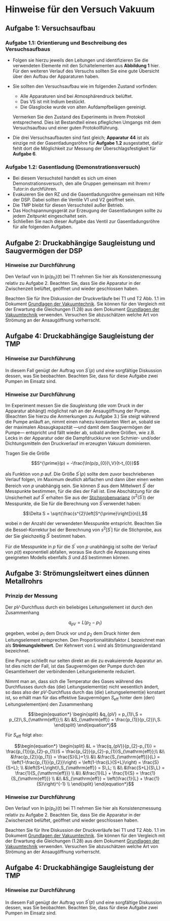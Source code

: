 # Hinweise für den Versuch Vakuum

## Aufgabe 1: Versuchsaufbau

### Aufgabe 1.1: Orientierung und Beschreibung des Versuchsaufbaus

- Folgen sie hierzu jeweils den Leitungen und identifizieren Sie die verwendeten Elemente mit den Schaltelementen aus **Abbildung 1** hier. Für den weiteren Verlauf des Versuchs sollten Sie eine gute Übersicht über den Aufbau der Apparaturen haben.

- Sie sollten den Versuchsaufbau wie im folgenden Zustand vorfinden:  

  - Alle Apparaturen sind bei Atmosphärendruck belüftet. 
  - Das VS ist mit Indium bestückt.
  - Die Glasglocke wurde von alten Aufdampfbelägen gereinigt. 

  Vermerken Sie den Zustand des Experiments in Ihrem Protokoll entsprechend. Dies ist Bestandteil eines pfleglichen Umgangs mit dem Versuchsaufbau und einer guten Protokollführung. 

- Die drei Versuchsaufbauten sind fast gleich; **Apparatur 44** ist als einzige mit der Gasentladungsröhre für **Aufgabe 1.2** ausgestattet, dafür fehlt dort die Möglichkeit zur Messung der Überschlagsfestigkeit für **Aufgabe 6**.


### Aufgabe 1.2: Gasentladung (Demonstrationsversuch)

- Bei diesem Versuchsteil handelt es sich um einen Demonstrationsversuch, den alle Gruppen gemeinsam mit Ihrem:r Tutor:in durchführen. 
- Evakuieren Sie den RZ und die Gasentladungsröhre gemeinsam mit Hilfe der DSP. Dabei sollten die Ventile V1 und V2 geöffnet sein. 
- Die TMP bleibt für diesen Versuchsteil außer Betrieb. 
- Das Hochspannungsgerät zur Erzeugung der Gasentladungen sollte zu jedem Zeitpunkt eingeschaltet sein. 
- Schließen Sie nach dieser Aufgabe das Ventil zur Gasentladungsröhre für alle folgenden Aufgaben.

## Aufgabe 2: Druckabhängige Saugleistung und Saugvermögen der DSP



### Hinweise zur Durchführung

Den Verlauf von $\ln\left(p/p_{0}\right)(t)$ bei T1 nehmen Sie hier als Konsistenzmessung relativ zu Aufgabe 2. Beachten Sie, dass Sie die Apparatur in der Zwischenzeit belüftet, geöffnet und wieder geschlossen haben. 

Beachten Sie für Ihre Diskussion der Druckverläufe bei T1 und T2 Abb. 1.1 im Dokument [Grundlagen der Vakuumtechnik](https://git.scc.kit.edu/etp-lehre/p2-for-students/-/blob/main/Vakuum/VakuumGrundlagen.pdf). Sie können für den Vergleich mit der Erwartung die Gleichungen (1.28) aus dem Dokument [Grundlagen der Vakuumtechnik](https://git.scc.kit.edu/etp-lehre/p2-for-students/-/blob/main/Vakuum/VakuumGrundlagen.pdf) verwenden. Versuchen Sie abzuschätzen welche Art von Strömung an der Ansaugöffnung vorherrscht.  

## Aufgabe 4: Druckabhängige Saugleistung der TMP

### Hinweise zur Durchführung

In diesem Fall genügt der Auftrag von $S^{\prime}(p)$ und eine sorgfältige Diskussion dessen, was Sie beobachten. Beachten Sie, dass für diese Aufgabe zwei Pumpen im Einsatz sind. 



### Hinweise zur Durchführung

Im Experiment messen Sie die *Saugleistung* (die vom Druck in der Apparatur abhängt) möglichst nah an der Ansaugöffnung der Pumpe. (Beachten Sie hierzu die Anmerkungen zu Aufgabe 3.) Sie steigt während die Pumpe anläuft an, nimmt einen nahezu konstanten Wert an, sobald sie der maximalen Absaugkapazität —und damit dem Saugvermögen der Pumpe— entspricht und fällt wieder ab, sobald andere Größen, wie z.B. Lecks in der Apparatur oder die Dampfdruckkurve von Schmier- und/oder Dichtungsmitteln den Druckverlauf im erzeugten Vakuum dominieren.  

Tragen Sie die Größe 

```math
S^{\prime}(p) = -\frac{\ln(p/p_{0})\,V}{t-t_{0}}
```

als Funktion von $p$ auf. Die Größe $S^{\prime}(p)$ sollte dem zuvor beschriebenen Verlauf folgen, im Maximum deutlich abflachen und dann über einen weiten Bereich von $p$ unabhängig sein. Sie können $S$ aus dem Mittelwert $\bar{S}^{\prime}$ der Messpunkte bestimmen, für die dies der Fall ist. Eine Abschätzung für die Unsicherheit auf $\bar{S}^{\prime}$ erhalten Sie aus der [Stichprobenvarianz](https://de.wikipedia.org/wiki/Stichprobenvarianz_(Sch%C3%A4tzfunktion)) ($s^{2}(S^{\prime})$) der Messpunkte, die Sie für die Berechnung von $\bar{S}^{\prime}$verwendet haben:

```math
\Delta S = \sqrt{\frac{s^{2}\left[S^{\prime}\right]}{n}},
```

wobei $n$ der Anzahl der verwendeten Messpunkte entspricht. Beachten Sie die Bessel-Korrektur bei der Berechnung von $s^{2}\left[S^{\prime}\right]$ für die Stichprobe, aus der Sie gleichzeitig $\bar{S}^{\prime}$ bestimmt haben.

Für die Messpunkte in $p$ für die $S^{\prime}$ von $p$ unabhängig ist sollte der Verlauf von $p(t)$ exponentiell abfallen, woraus Sie durch die Anpassung eines geeigneten Modells ebenfalls $S$ und $\Delta S$ bestimmen können.

## Aufgabe 3: Strömungsleitwert eines dünnen Metallrohrs

### Prinzip der Messung

Der $pV$-Durchfluss durch ein beliebiges Leitungselement ist durch den Zusammenhang

```math
q_{pV} = L\left(p_{2}-p_{1}\right)
```

gegeben, wobei $p_{1}$ dem Druck vor und $p_{2}$ dem Druck hinter dem Leitungselement entsprechen. Den Proportionalitätsfaktor $L$ bezeichnet man als **Strömungsleitwert**. Der Kehrwert von $L$ wird als Strömungswiderstand bezeichnet. 

Eine Pumpe schließt nur selten direkt an die zu evakuierende Apparatur an. Ist dies nicht der Fall, ist das Saugvermögen der Pumpe durch den Gesamtleitwert der verbindenden Leitungselemente reduziert. 

Nimmt man an, dass sich die Temperatur des Gases während des Durchflusses durch das (die) Leitungselement(e) nicht wesentlich ändert, so dass also der $pV$-Durchfluss durch das (die) Leitungselement(e) konstant ist, so erhält man für das effektive Saugvermögen $S_{\mathrm{eff}}$ hinter dem (den) Leitungselement(en) den Zusammenhang 

```math
\begin{equation*}
\begin{split}
&q_{pV} = p_{1}\,S = p_{2}\,S_{\mathrm{eff}};\\
&\\
&S_{\mathrm{eff}} = \frac{p_{1}}{p_{2}}\,S.
\end{split}
\end{equation*}
```

Für $S_{\mathrm{eff}}$ folgt also:

```math
\begin{equation*}
\begin{split}
&L = \frac{q_{pV}}{p_{2}-p_{1}} = \frac{p_{1}}{p_{2}-p_{1}}S = \frac{p_{2}}{p_{2}-p_{1}}S_{\mathrm{eff}};\\
&\\
&\frac{p_{2}}{p_{1}} = \frac{S}{L}+1;\\
&\\
&\frac{S_{\mathrm{eff}}}{L} = \left(1-\frac{p_{1}}{p_{2}}\right) = \left(1-\frac{L}{S+L}\right) = \frac{S}{S+L}; \\
&\left(S+L\right)\,S_{\mathrm{eff}} = S\,L; \\
&\\
&\frac{S+L}{S\,L} = \frac{1}{S_{\mathrm{eff}}} \\
&\\
&\frac{1}{L} + \frac{1}{S} = \frac{1}{S_{\mathrm{eff}}} \\
&\\
&S_{\mathrm{eff}} = \left(\frac{1}{L} + \frac{1}{S}\right)^{-1} \\
\end{split}
\end{equation*}
```

### Hinweise zur Durchführung

Den Verlauf von $\ln\left(p/p_{0}\right)(t)$ bei T1 nehmen Sie hier als Konsistenzmessung relativ zu Aufgabe 2. Beachten Sie, dass Sie die Apparatur in der Zwischenzeit belüftet, geöffnet und wieder geschlossen haben. 

Beachten Sie für Ihre Diskussion der Druckverläufe bei T1 und T2 Abb. 1.1 im Dokument [Grundlagen der Vakuumtechnik](https://git.scc.kit.edu/etp-lehre/p2-for-students/-/blob/main/Vakuum/VakuumGrundlagen.pdf). Sie können für den Vergleich mit der Erwartung die Gleichungen (1.28) aus dem Dokument [Grundlagen der Vakuumtechnik](https://git.scc.kit.edu/etp-lehre/p2-for-students/-/blob/main/Vakuum/VakuumGrundlagen.pdf) verwenden. Versuchen Sie abzuschätzen welche Art von Strömung an der Ansaugöffnung vorherrscht.  

## Aufgabe 4: Druckabhängige Saugleistung der TMP

### Hinweise zur Durchführung

In diesem Fall genügt der Auftrag von $S^{\prime}(p)$ und eine sorgfältige Diskussion dessen, was Sie beobachten. Beachten Sie, dass für diese Aufgabe zwei Pumpen im Einsatz sind. 

